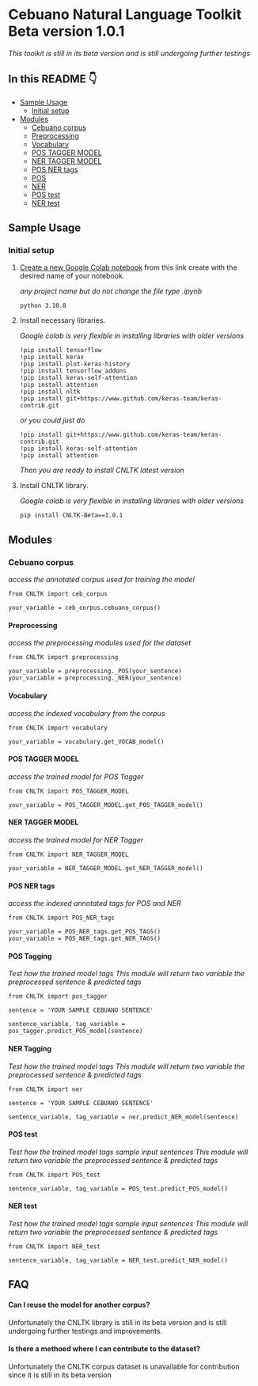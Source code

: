 # Cebuano Natural Language Toolkit Beta version 1.0.1

*This toolkit is still in its beta version and is still undergoing further testings*

## In this README :point_down:

- [Sample Usage](#sample-usage)
  - [Initial setup](#initial-setup)
- [Modules](#sample-usage)
  - [Cebuano corpus](#cebuano-corpus)
  - [Preprocessing](#preprocessing)
  - [Vocabulary](#vocabulary)
  - [POS TAGGER MODEL](#pos-tagger-model)
  - [NER TAGGER MODEL](#ner-tagger-model)
  - [POS NER tags](#pos-ner-tags)
  - [POS](#pos_tagger)
  - [NER](#ner)
  - [POS test](#pos-test)
  - [NER test](#ner-test)
    
    
## Sample Usage

### Initial setup

1. [Create a new Google Colab notebook](https://colab.research.google.com) from this link create with the desired name of your notebook.

    *any project name but do not change the file type .ipynb*

    ```
    python 3.10.8 
    ```

2. Install necessary libraries.

    *Google colab is very flexible in installing libraries with older versions*

    ```
    !pip install tensorflow
    !pip install keras
    !pip install plot-keras-history
    !pip install tensorflow_addons
    !pip install keras-self-attention
    !pip install attention
    !pip install nltk
    !pip install git+https://www.github.com/keras-team/keras-contrib.git
    ```

    *or you could just do*
    ```
    !pip install git+https://www.github.com/keras-team/keras-contrib.git
    !pip install keras-self-attention
    !pip install attention
    ```
    *Then you are ready to install CNLTK latest version*

2. Install CNLTK library.

    *Google colab is very flexible in installing libraries with older versions*

    ```
    pip install CNLTK-Beta==1.0.1
    ```

## Modules

### Cebuano corpus

*access the annotated corpus used for training the model*

```
from CNLTK import ceb_corpus

your_variable = ceb_corpus.cebuano_corpus()
```

#### Preprocessing

*access the preprocessing modules used for the dataset*

```
from CNLTK import preprocessing

your_variable = preprocessing._POS(your_sentence)
your_variable = preprocessing._NER(your_sentence)
```


#### Vocabulary

*access the indexed vocabulary from the corpus*

```
from CNLTK import vocabulary

your_variable = vocabulary.get_VOCAB_model()
```


#### POS TAGGER MODEL

*access the trained model for POS Tagger*

```
from CNLTK import POS_TAGGER_MODEL

your_variable = POS_TAGGER_MODEL.get_POS_TAGGER_model()
```

#### NER TAGGER MODEL

*access the trained model for NER Tagger*

```
from CNLTK import NER_TAGGER_MODEL

your_variable = NER_TAGGER_MODEL.get_NER_TAGGER_model()
```

#### POS NER tags

*access the indexed annotated tags for POS and NER*

```
from CNLTK import POS_NER_tags

your_variable = POS_NER_tags.get_POS_TAGS()
your_variable = POS_NER_tags.get_NER_TAGS()
```
#### POS Tagging

*Test how the trained model tags*
*This module will return two variable the preprocessed sentence & predicted tags*

```
from CNLTK import pos_tagger

sentence = 'YOUR SAMPLE CEBUANO SENTENCE'

sentence_variable, tag_variable = pos_tagger.predict_POS_model(sentence)
```

#### NER Tagging

*Test how the trained model tags*
*This module will return two variable the preprocessed sentence & predicted tags*

```
from CNLTK import ner

sentence = 'YOUR SAMPLE CEBUANO SENTENCE'

sentence_variable, tag_variable = ner.predict_NER_model(sentence)
```

#### POS test

*Test how the trained model tags sample input sentences*
*This module will return two variable the preprocessed sentence & predicted tags*

```
from CNLTK import POS_test

sentence_variable, tag_variable = POS_test.predict_POS_model()
```

#### NER test

*Test how the trained model tags sample input sentences*
*This module will return two variable the preprocessed sentence & predicted tags*

```
from CNLTK import NER_test

sentence_variable, tag_variable = NER_test.predict_NER_model()
```

## FAQ

#### Can I reuse the model for another corpus?

Unfortunately the CNLTK library is still in its beta version and is still undergoing further testings and improvements.

#### Is there a methoed where I can contribute to the dataset?

Unfortunately the CNLTK corpus dataset is unavailable for contribution since it is still in its beta version
